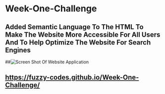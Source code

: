 # Week-One-Challenge

## Added Semantic Language To The HTML To Make The Website More Accessible For All Users And To Help Optimize The Website For Search Engines

##![Screen Shot Of Website Application](Develop/assets/Web%20capture_2-5-2023_224140_127.0.0.1.jpeg)

## https://fuzzy-codes.github.io/Week-One-Challenge/
